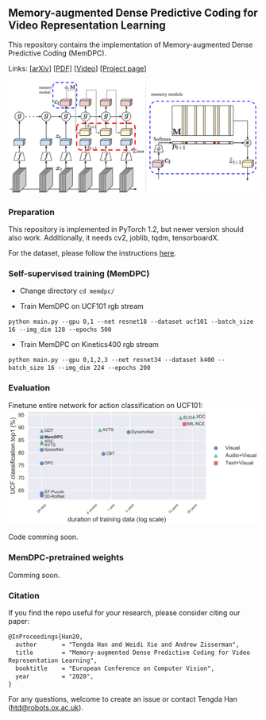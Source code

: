 ## Memory-augmented Dense Predictive Coding for Video Representation Learning

This repository contains the implementation of Memory-augmented Dense Predictive Coding (MemDPC). 

Links: [[arXiv](https://arxiv.org/abs/2008.01065)] [[PDF](http://www.robots.ox.ac.uk/~vgg/publications/2020/Han20/han20.pdf)] [[Video](https://www.youtube.com/watch?v=XlR7QoM053k)] [[Project page](http://www.robots.ox.ac.uk/~vgg/research/DPC/)]

![arch](asset/arch.png)

### Preparation

This repository is implemented in PyTorch 1.2, but newer version should also work.
Additionally, it needs cv2, joblib, tqdm, tensorboardX. 

For the dataset, please follow the instructions [here](process_data/).



### Self-supervised training (MemDPC)

* Change directory `cd memdpc/`

* Train MemDPC on UCF101 rgb stream
```
python main.py --gpu 0,1 --net resnet18 --dataset ucf101 --batch_size 16 --img_dim 128 --epochs 500
```

* Train MemDPC on Kinetics400 rgb stream
```
python main.py --gpu 0,1,2,3 --net resnet34 --dataset k400 --batch_size 16 --img_dim 224 --epochs 200
```

### Evaluation

Finetune entire network for action classification on UCF101:
![arch](asset/finetune.png)

Code comming soon.

### MemDPC-pretrained weights

Comming soon.

### Citation

If you find the repo useful for your research, please consider citing our paper: 
```
@InProceedings{Han20,
  author       = "Tengda Han and Weidi Xie and Andrew Zisserman",
  title        = "Memory-augmented Dense Predictive Coding for Video Representation Learning",
  booktitle    = "European Conference on Computer Vision",
  year         = "2020",
}
```
For any questions, welcome to create an issue or contact Tengda Han ([htd@robots.ox.ac.uk](mailto:htd@robots.ox.ac.uk)).


